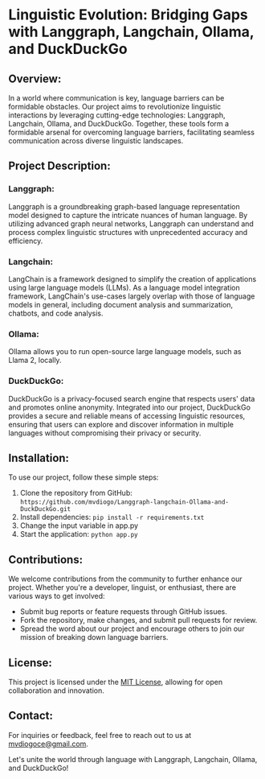 # Linguistic Evolution: Bridging Gaps with Langgraph, Langchain, Ollama, and DuckDuckGo

## Overview:
In a world where communication is key, language barriers can be formidable obstacles. Our project aims to revolutionize linguistic interactions by leveraging cutting-edge technologies: Langgraph, Langchain, Ollama, and DuckDuckGo. Together, these tools form a formidable arsenal for overcoming language barriers, facilitating seamless communication across diverse linguistic landscapes.

## Project Description:
### Langgraph:
Langgraph is a groundbreaking graph-based language representation model designed to capture the intricate nuances of human language. By utilizing advanced graph neural networks, Langgraph can understand and process complex linguistic structures with unprecedented accuracy and efficiency.

### Langchain:
LangChain is a framework designed to simplify the creation of applications using large language models (LLMs). As a language model integration framework, LangChain's use-cases largely overlap with those of language models in general, including document analysis and summarization, chatbots, and code analysis.

### Ollama:
Ollama allows you to run open-source large language models, such as Llama 2, locally.

### DuckDuckGo:
DuckDuckGo is a privacy-focused search engine that respects users' data and promotes online anonymity. Integrated into our project, DuckDuckGo provides a secure and reliable means of accessing linguistic resources, ensuring that users can explore and discover information in multiple languages without compromising their privacy or security.

## Installation:
To use our project, follow these simple steps:
1. Clone the repository from GitHub: `https://github.com/mvdiogo/Langgraph-langchain-Ollama-and-DuckDuckGo.git`
2. Install dependencies: `pip install -r requirements.txt`
3. Change the input variable in app.py
4. Start the application: `python app.py`

## Contributions:
We welcome contributions from the community to further enhance our project. Whether you're a developer, linguist, or enthusiast, there are various ways to get involved:
- Submit bug reports or feature requests through GitHub issues.
- Fork the repository, make changes, and submit pull requests for review.
- Spread the word about our project and encourage others to join our mission of breaking down language barriers.

## License:
This project is licensed under the [MIT License](LICENSE), allowing for open collaboration and innovation.

## Contact:
For inquiries or feedback, feel free to reach out to us at [mvdiogoce@gmail.com](mailto:mvdiogoce@gmail.com).

Let's unite the world through language with Langgraph, Langchain, Ollama, and DuckDuckGo!